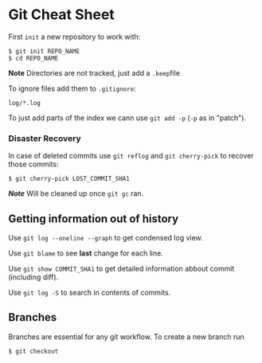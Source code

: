 # Git Cheat Sheet

First `init` a new repository to work with:

```
$ git init REPO_NAME
$ cd REPO_NAME

```

**Note** Directories are not tracked, just add a `.keep`file

To ignore files add them to `.gitignore`:

```
log/*.log
```

To just add parts of the index we cann use `git add -p` (`-p` as in "patch").


### Disaster Recovery

In case of deleted commits use `git reflog` and `git cherry-pick` to recover those commits:

```
$ git cherry-pick LOST_COMMIT_SHA1
```

***Note*** Will be cleaned up once `git gc` ran.

## Getting information out of history

Use `git log --oneline --graph` to get condensed log view.

Use `git blame` to see **last** change for each line.

Use `git show COMMIT_SHA1` to get detailed information abbout commit (including diff).

Use `git log -S` to search in contents of commits.

## Branches

Branches are essential for any git workflow. To create a new branch run

```
$ git checkout 